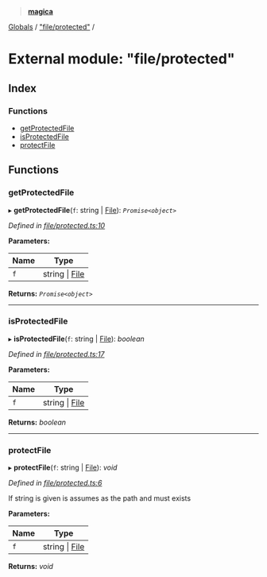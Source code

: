 > **[magica](../README.md)**

[Globals](../README.md) / ["file/protected"](_file_protected_.md) /

# External module: "file/protected"

## Index

### Functions

* [getProtectedFile](_file_protected_.md#getprotectedfile)
* [isProtectedFile](_file_protected_.md#isprotectedfile)
* [protectFile](_file_protected_.md#protectfile)

## Functions

###  getProtectedFile

▸ **getProtectedFile**(`f`: string | [File](../classes/_file_file_.file.md)): *`Promise<object>`*

*Defined in [file/protected.ts:10](https://github.com/cancerberoSgx/magica/blob/f07fbfd/src/file/protected.ts#L10)*

**Parameters:**

Name | Type |
------ | ------ |
`f` | string \| [File](../classes/_file_file_.file.md) |

**Returns:** *`Promise<object>`*

___

###  isProtectedFile

▸ **isProtectedFile**(`f`: string | [File](../classes/_file_file_.file.md)): *boolean*

*Defined in [file/protected.ts:17](https://github.com/cancerberoSgx/magica/blob/f07fbfd/src/file/protected.ts#L17)*

**Parameters:**

Name | Type |
------ | ------ |
`f` | string \| [File](../classes/_file_file_.file.md) |

**Returns:** *boolean*

___

###  protectFile

▸ **protectFile**(`f`: string | [File](../classes/_file_file_.file.md)): *void*

*Defined in [file/protected.ts:6](https://github.com/cancerberoSgx/magica/blob/f07fbfd/src/file/protected.ts#L6)*

If string is given is assumes as the path and must exists

**Parameters:**

Name | Type |
------ | ------ |
`f` | string \| [File](../classes/_file_file_.file.md) |

**Returns:** *void*